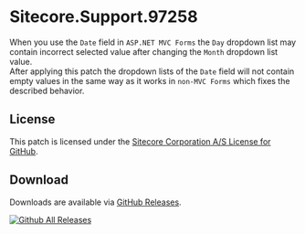 # Sitecore.Support.97258
When you use the `Date` field in `ASP.NET MVC Forms` the `Day` dropdown list may contain incorrect selected value after changing the `Month` dropdown list value.<br/>
After applying this patch the dropdown lists of the `Date` field will not contain empty values in the same way as it works in `non-MVC Forms` which fixes the described behavior.

## License  
This patch is licensed under the [Sitecore Corporation A/S License for GitHub](https://github.com/sitecoresupport/Sitecore.Support.97258/blob/master/LICENSE).  

## Download  
Downloads are available via [GitHub Releases](https://github.com/sitecoresupport/Sitecore.Support.97258/releases).  

[![Github All Releases](https://img.shields.io/github/downloads/SitecoreSupport/Sitecore.Support.97258/total.svg)](https://github.com/SitecoreSupport/Sitecore.Support.97258/releases)
